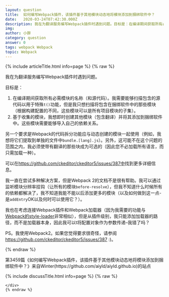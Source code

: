 ```yaml
---
layout: question
title:  如何编写Webpack插件，该插件基于其他模块动态地将模块添加到捆绑软件中？
date:   2020-03-24T07:42:30.000Z
description: 我在为翻译服务编写Webpack插件时遇到问题。目标是：在编译期间获取所有必需模块的名称（和源代码）。我需要能够扫描包含的源代码以用于特殊t()...
img: 
author: 小胖
category: question
answer: 0
tags: webpack Webpack
topic: Webpack
---
```

<div class="article-root">
  <div class="article">
    {% include articleTitle.html info=page %}
    {% raw %}
    <div class="article-content"><p><font style="vertical-align: inherit;"><font style="vertical-align: inherit;">我在为翻译服务编写Webpack插件时遇到问题。</font></font></p>

<p><font style="vertical-align: inherit;"><font style="vertical-align: inherit;">目标是：</font></font></p>

<ol>
<li><font style="vertical-align: inherit;"><font style="vertical-align: inherit;">在编译期间获取所有必需模块的名称（和源代码）。</font><font style="vertical-align: inherit;">我需要能够扫描包含的源代码以用于特殊</font></font><code>t()</code><font style="vertical-align: inherit;"><font style="vertical-align: inherit;">功能，但是我只想扫描将包含在捆绑软件中的那些模块（根据构建配置的不同，这些模块可以是所有项目模块的子集）。</font></font></li>
<li><font style="vertical-align: inherit;"><font style="vertical-align: inherit;">基于收集的模块，我想即时创建其他模块（包含翻译）并将其添加到捆绑软件中。</font><font style="vertical-align: inherit;">这些模块需要能够导入自己的依赖关系。</font></font></li>
</ol>

<p><font style="vertical-align: inherit;"><font style="vertical-align: inherit;">另一个要求是Webpack的代码拆分功能应与动态创建的模块一起使用（例如，我想将它们提取到单独的文件中</font></font><code>bundle.[lang].js</code><font style="vertical-align: inherit;"><font style="vertical-align: inherit;">）。</font><font style="vertical-align: inherit;">另外，这可能不在这个问题的范围之内，我必须使带有翻译的那些块成为可选的（因此您不必加载所有语言，而只需加载一种）。</font></font></p>

<p><font style="vertical-align: inherit;"><font style="vertical-align: inherit;">可以在</font></font><a href="https://github.com/ckeditor/ckeditor5/issues/387"><font style="vertical-align: inherit;"><font style="vertical-align: inherit;">https://github.com/ckeditor/ckeditor5/issues/387中</font></font></a><font style="vertical-align: inherit;"><font style="vertical-align: inherit;">找到更多详细信息</font><font style="vertical-align: inherit;">。</font></font></p>

<p><font style="vertical-align: inherit;"><font style="vertical-align: inherit;">我一直在尝试多种解决方案，但是Webpack 2的文档不是很有帮助。</font><font style="vertical-align: inherit;">我可以通过监听模块分辨率挂钩（让所有的模块</font></font><code>before-resolve</code><font style="vertical-align: inherit;"><font style="vertical-align: inherit;">），但我不知道什么时候所有的依赖都解决了，我不知道我能不能以后添加更多的模块（以及如何做到这一点-是</font></font><code>addEntry</code><font style="vertical-align: inherit;"><font style="vertical-align: inherit;">OK以及何时可以使用它？）。</font></font></p>

<p><font style="vertical-align: inherit;"><font style="vertical-align: inherit;">我也在考虑连接Webpack插件和Webpack加载器（因为我需要的功能与</font></font><a href="https://github.com/webpack/style-loader"><font style="vertical-align: inherit;"><font style="vertical-align: inherit;">Webpack的style-loader</font></font></a><font style="vertical-align: inherit;"><font style="vertical-align: inherit;">非常相似</font><font style="vertical-align: inherit;">），但是从插件级别，我只能添加加载器的路径，而不是加载器本身，因此我可以t将配置对象作为参数传递–我错了吗？</font></font></p>

<p><font style="vertical-align: inherit;"><font style="vertical-align: inherit;">PS。</font><font style="vertical-align: inherit;">我使用Webpack2。如果您觉得要求很奇怪，请参阅</font></font><a href="https://github.com/ckeditor/ckeditor5/issues/387"><font style="vertical-align: inherit;"><font style="vertical-align: inherit;">https://github.com/ckeditor/ckeditor5/issues/387</font></font></a><font style="vertical-align: inherit;"><font style="vertical-align: inherit;"> :)。</font></font></p></div>
    {% endraw %}
  </div>
  <p class="winter_mark">第3459篇《如何编写Webpack插件，该插件基于其他模块动态地将模块添加到捆绑软件中？》来自Winter(https://github.com/aiyld/aiyld.github.io)的站点</p>
  <div class="discuss-wrapper">
    {% include discussTitle.html info=page %}
    {% raw %}
    <div class="discuss-list">
    
    </div>
    {% endraw %}
  </div>
<div>
